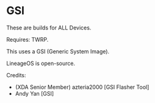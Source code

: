 # GSI
These are builds for ALL Devices.

Requires: TWRP.

This uses a GSI (Generic System Image).

LineageOS is open-source.

Credits:
- (XDA Senior Member) azteria2000 [GSI Flasher Tool]
- Andy Yan [GSI]
